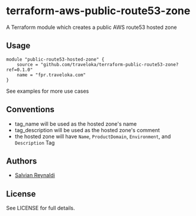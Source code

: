 # terraform-aws-public-route53-zone
A Terraform module which creates a public AWS route53 hosted zone

## Usage
```hcl
module "public-route53-hosted-zone" {
    source = "github.com/traveloka/terraform-public-route53-zone?ref=0.1.0"
    name = "fpr.traveloka.com"
}

```
See examples for more use cases

## Conventions
- tag_name will be used as the hosted zone's name
- tag_description will be used as the hosted zone's comment
- the hosted zone will have `Name`, `ProductDomain`, `Environment`, and `Description` Tag

## Authors
  - [Salvian Reynaldi](https://github.com/salvianreynaldi)


## License

See LICENSE for full details.
